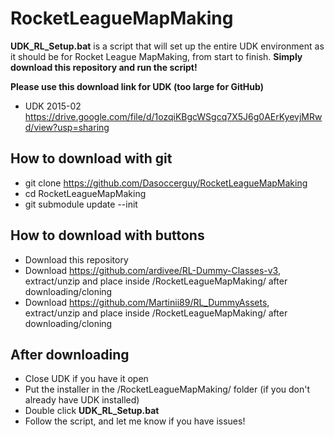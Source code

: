 # RocketLeagueMapMaking
**UDK_RL_Setup.bat** is a script that will set up the entire UDK environment as it should be for Rocket League MapMaking, from start to finish. **Simply download this repository and run the script!**

**Please use this download link for UDK (too large for GitHub)**
* UDK 2015-02 https://drive.google.com/file/d/1ozqiKBgcWSgcq7X5J6g0AErKyevjMRwd/view?usp=sharing

## How to download with git
* git clone https://github.com/Dasoccerguy/RocketLeagueMapMaking
* cd RocketLeagueMapMaking
* git submodule update --init

## How to download with buttons
* Download this repository
* Download https://github.com/ardivee/RL-Dummy-Classes-v3, extract/unzip and place inside /RocketLeagueMapMaking/ after downloading/cloning
* Download https://github.com/Martinii89/RL_DummyAssets, extract/unzip and place inside /RocketLeagueMapMaking/ after downloading/cloning

## After downloading
* Close UDK if you have it open
* Put the installer in the /RocketLeagueMapMaking/ folder (if you don't already have UDK installed)
* Double click **UDK_RL_Setup.bat**
* Follow the script, and let me know if you have issues!
